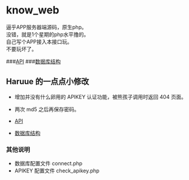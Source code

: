 # know_web
逼乎APP服务器端源码，原生php。  
没错，就是1个星期的php水平撸的。  
自己写个APP接入本接口玩。  
不要玩坏了。  

###[API](https://github.com/Jude95/know_web/blob/master/api.md)
###[数据库结构](https://github.com/Jude95/know_web/blob/master/sql.sql)

## Haruue 的一点点小修改    
+ 增加并没有什么卵用的 APIKEY 认证功能，被熊孩子调用时返回 404 页面。     
+ 两次 md5 之后再保存密码。    

+ [API](https://github.com/haruue/know_web/blob/master/api.md)    
+ [数据库结构](https://github.com/haruue/know_web/blob/master/sql.sql)    

### 其他说明    
+ 数据库配置文件 connect.php    
+ APIKEY 配置文件 check_apikey.php    
